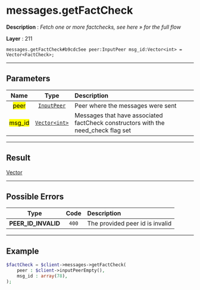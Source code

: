 # messages.getFactCheck

**Description** : *Fetch one or more factchecks, see here &raquo; for the full flow*

**Layer** : 211

```tl
messages.getFactCheck#b9cdc5ee peer:InputPeer msg_id:Vector<int> = Vector<FactCheck>;
```

---

## Parameters

| Name | Type | Description |
| :---: | :---: | :--- |
| <mark>peer</mark> | [`InputPeer`](type/InputPeer) | Peer where the messages were sent |
| <mark>msg_id</mark> | [`Vector<int>`](type/int) | Messages that have associated factCheck constructors with the need_check flag set |

---

## Result

[Vector<FactCheck>](type/FactCheck)

---

## Possible Errors

| Type | Code | Description |
| :---: | :---: | :--- |
| **PEER_ID_INVALID** | `400` | The provided peer id is invalid |

---

## Example

```php
$factCheck = $client->messages->getFactCheck(
	peer : $client->inputPeerEmpty(),
	msg_id : array(78),
);
```